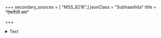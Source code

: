 +++
secondary_sources = [ "MSS_8216",]
jsonClass = "Subhaashita"
title = "ऐश्वर्येऽपि क्षमा"

+++

<details><summary>Text</summary>

ऐश्वर्येऽपि क्षमा यस्य दारिद्र्येऽपि हितैषिता।  
आपत्तावपि धीरत्वं दधतो मर्त्यता कथम्॥
</details>
